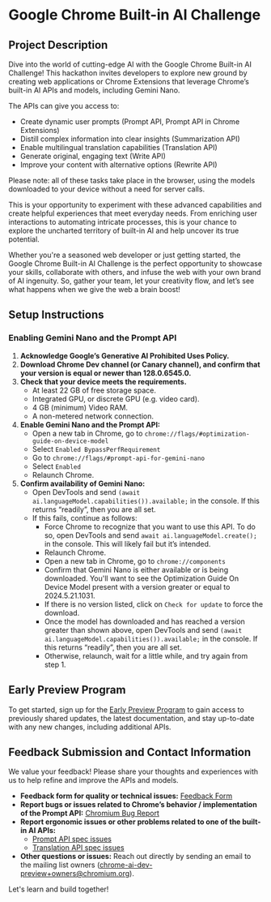 # Google Chrome Built-in AI Challenge

## Project Description

Dive into the world of cutting-edge AI with the Google Chrome Built-in AI Challenge! This hackathon invites developers to explore new ground by creating web applications or Chrome Extensions that leverage Chrome’s built-in AI APIs and models, including Gemini Nano.

The APIs can give you access to:
- Create dynamic user prompts (Prompt API, Prompt API in Chrome Extensions)
- Distill complex information into clear insights (Summarization API)
- Enable multilingual translation capabilities (Translation API)
- Generate original, engaging text (Write API)
- Improve your content with alternative options (Rewrite API)

Please note: all of these tasks take place in the browser, using the models downloaded to your device without a need for server calls.

This is your opportunity to experiment with these advanced capabilities and create helpful experiences that meet everyday needs. From enriching user interactions to automating intricate processes, this is your chance to explore the uncharted territory of built-in AI and help uncover its true potential.

Whether you're a seasoned web developer or just getting started, the Google Chrome Built-in AI Challenge is the perfect opportunity to showcase your skills, collaborate with others, and infuse the web with your own brand of AI ingenuity. So, gather your team, let your creativity flow, and let’s see what happens when we give the web a brain boost!

## Setup Instructions

### Enabling Gemini Nano and the Prompt API

1. **Acknowledge Google’s Generative AI Prohibited Uses Policy.**
2. **Download Chrome Dev channel (or Canary channel), and confirm that your version is equal or newer than 128.0.6545.0.**
3. **Check that your device meets the requirements.**
   - At least 22 GB of free storage space.
   - Integrated GPU, or discrete GPU (e.g. video card).
   - 4 GB (minimum) Video RAM.
   - A non-metered network connection.
4. **Enable Gemini Nano and the Prompt API:**
   - Open a new tab in Chrome, go to `chrome://flags/#optimization-guide-on-device-model`
   - Select `Enabled BypassPerfRequirement`
   - Go to `chrome://flags/#prompt-api-for-gemini-nano`
   - Select `Enabled`
   - Relaunch Chrome.
5. **Confirm availability of Gemini Nano:**
   - Open DevTools and send `(await ai.languageModel.capabilities()).available;` in the console. If this returns “readily”, then you are all set.
   - If this fails, continue as follows:
     - Force Chrome to recognize that you want to use this API. To do so, open DevTools and send `await ai.languageModel.create();` in the console. This will likely fail but it’s intended.
     - Relaunch Chrome.
     - Open a new tab in Chrome, go to `chrome://components`
     - Confirm that Gemini Nano is either available or is being downloaded. You'll want to see the Optimization Guide On Device Model present with a version greater or equal to 2024.5.21.1031.
     - If there is no version listed, click on `Check for update` to force the download.
     - Once the model has downloaded and has reached a version greater than shown above, open DevTools and send `(await ai.languageModel.capabilities()).available;` in the console. If this returns “readily”, then you are all set.
     - Otherwise, relaunch, wait for a little while, and try again from step 1.

## Early Preview Program

To get started, sign up for the [Early Preview Program](https://chrome.dev/web-ai-demos/prompt-api-playground/) to gain access to previously shared updates, the latest documentation, and stay up-to-date with any new changes, including additional APIs.

## Feedback Submission and Contact Information

We value your feedback! Please share your thoughts and experiences with us to help refine and improve the APIs and models.

- **Feedback form for quality or technical issues:** [Feedback Form](https://goo.gle/chrome-ai-dev-preview-feedback-quality)
- **Report bugs or issues related to Chrome’s behavior / implementation of the Prompt API:** [Chromium Bug Report](https://bugs.chromium.org/)
- **Report ergonomic issues or other problems related to one of the built-in AI APIs:**
  - [Prompt API spec issues](https://github.com/WICG/prompt-api/issues)
  - [Translation API spec issues](https://github.com/WICG/translation-api/issues)
- **Other questions or issues:** Reach out directly by sending an email to the mailing list owners (chrome-ai-dev-preview+owners@chromium.org).

Let's learn and build together!
